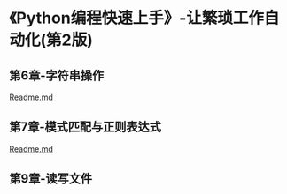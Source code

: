 # 《Python编程快速上手》-让繁琐工作自动化(第2版)

## 第6章-字符串操作

[Readme.md](https://github.com/niu0217/PythonBooks/blob/main/Automate-Tedious-Tasks/Dev/Chapter6/Readme.md)

## 第7章-模式匹配与正则表达式

[Readme.md](https://github.com/niu0217/PythonBooks/blob/main/Automate-Tedious-Tasks/Dev/Chapter7/Readme.md)

## 第9章-读写文件
